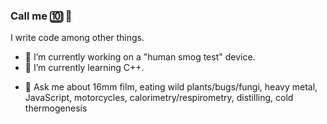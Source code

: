 ### Call me 🔟 👋

I write code among other things.

- 🔭 I’m currently working on a "human smog test" device.
- 🌱 I’m currently learning C++.
<!-- - 👯 I’m looking to collaborate on ... -->
<!-- - 🤔 I’m looking for help with ... -->
- 💬 Ask me about 16mm film, eating wild plants/bugs/fungi, heavy metal, JavaScript, motorcycles, calorimetry/respirometry, distilling, cold thermogenesis
<!-- - 📫 How to reach me: ... -->
<!-- - 😄 Pronouns: p**** l***** -->
<!-- - ⚡ Fun fact: ... -->
